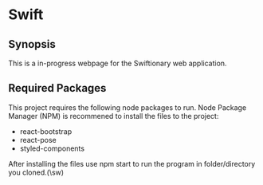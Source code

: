 # Swift
  
  ## Synopsis
  
  This is a in-progress webpage for the Swiftionary web application.
  
  ## Required Packages
  
  This project requires the following node packages to run. Node Package Manager (NPM) is recommened to install the files to the project:
  * react-bootstrap
  * react-pose
  * styled-components

  After installing the files use npm start to run the program in folder/directory you cloned.(\sw)
